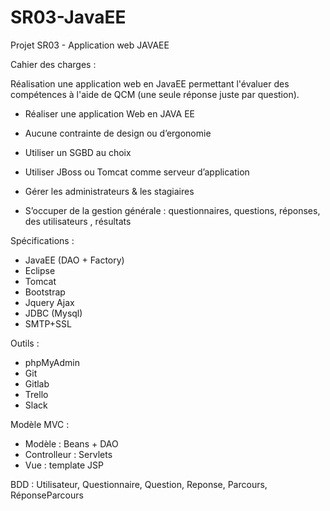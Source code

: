 # SR03-JavaEE

Projet SR03 - Application web JAVAEE

Cahier des charges :

Réalisation une application web en JavaEE permettant l'évaluer des compétences à l'aide de QCM (une seule réponse juste par question).

- Réaliser une application Web en JAVA EE

- Aucune contrainte de design ou d’ergonomie 

- Utiliser un SGBD au choix

- Utiliser JBoss ou Tomcat comme serveur d’application

- Gérer les administrateurs & les stagiaires

- S’occuper de la gestion générale : questionnaires, questions, réponses, des utilisateurs , résultats


Spécifications :

- JavaEE (DAO + Factory)
- Eclipse
- Tomcat
- Bootstrap
- Jquery
 Ajax
- JDBC (Mysql)
- SMTP+SSL

Outils :

- phpMyAdmin
- Git 
- Gitlab
- Trello
- Slack

Modèle MVC :

- Modèle : Beans + DAO
- Controlleur : Servlets
- Vue : template JSP

BDD : 
Utilisateur, Questionnaire, Question, Reponse, Parcours, RéponseParcours

